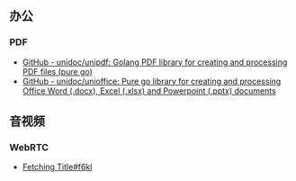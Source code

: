 ## 办公

### PDF

- [GitHub - unidoc/unipdf: Golang PDF library for creating and processing PDF files (pure go)](https://github.com/unidoc/unipdf)
- [GitHub - unidoc/unioffice: Pure go library for creating and processing Office Word (.docx), Excel (.xlsx) and Powerpoint (.pptx) documents](https://github.com/unidoc/unioffice)

## 音视频

### WebRTC

- [Fetching Title#f6kl](https://github.com/pion/webrtc)